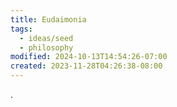 ```yaml
---
title: Eudaimonia
tags:
  - ideas/seed
  - philosophy
modified: 2024-10-13T14:54:26-07:00
created: 2023-11-28T04:26:38-08:00
---
```


.